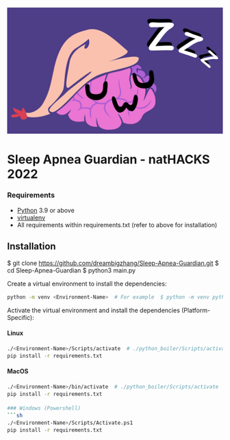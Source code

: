 ![logo](res/logo3.png)


# Sleep Apnea Guardian - natHACKS 2022

### Requirements
- [Python](https://www.python.org/downloads/) 3.9 or above
- [virtualenv](https://docs.python.org/3/library/venv.html)
- All requirements within requirements.txt (refer to above for installation)

## Installation
$ git clone https://github.com/dreambigzhang/Sleep-Apnea-Guardian.git
$ cd Sleep-Apnea-Guardian
$ python3 main.py




Create a virtual environment to install the dependencies:
```sh
python -m venv <Environment-Name>  # For example  $ python -m venv python_boiler
```

Activate the virtual environment and install the dependencies (Platform-Specific):
#### Linux 
```sh
./<Environment-Name>/Scripts/activate  # ./python_boiler/Scripts/activate
pip install -r requirements.txt
```
#### MacOS 
```sh
./<Environment-Name>/bin/activate  # ./python_boiler/Scripts/activate
pip install -r requirements.txt

### Windows (Powershell)
```sh
./<Environment-Name>/Scripts/Activate.ps1
pip install -r requirements.txt
```
